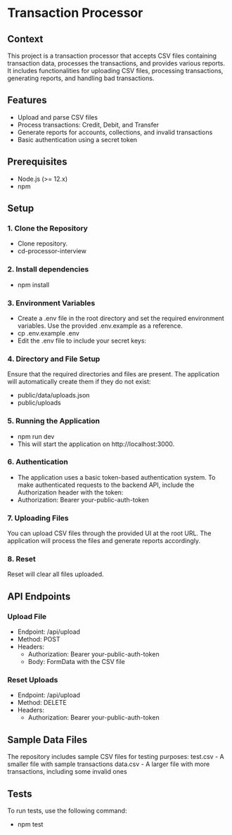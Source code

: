 # Transaction Processor

## Context

This project is a transaction processor that accepts CSV files containing transaction data, processes the transactions, and provides various reports. It includes functionalities for uploading CSV files, processing transactions, generating reports, and handling bad transactions.

## Features

- Upload and parse CSV files
- Process transactions: Credit, Debit, and Transfer
- Generate reports for accounts, collections, and invalid transactions
- Basic authentication using a secret token

## Prerequisites

- Node.js (>= 12.x)
- npm

## Setup

### 1. Clone the Repository

- Clone repository.
- cd-processor-interview

### 2. Install dependencies

- npm install

### 3. Environment Variables

- Create a .env file in the root directory and set the required environment variables. Use the provided .env.example as a reference.
- cp .env.example .env
- Edit the .env file to include your secret keys:

### 4. Directory and File Setup

Ensure that the required directories and files are present. The application will automatically create them if they do not exist:

- public/data/uploads.json
- public/uploads

### 5. Running the Application

- npm run dev
- This will start the application on http://localhost:3000.

### 6. Authentication

- The application uses a basic token-based authentication system. To make authenticated requests to the backend API, include the Authorization header with the token:
- Authorization: Bearer your-public-auth-token

### 7. Uploading Files

You can upload CSV files through the provided UI at the root URL. The application will process the files and generate reports accordingly.

### 8. Reset

Reset will clear all files uploaded.

## API Endpoints

### Upload File
  - Endpoint: /api/upload
  - Method: POST
  - Headers:
    - Authorization: Bearer your-public-auth-token
    - Body: FormData with the CSV file

### Reset Uploads
  - Endpoint: /api/upload
  - Method: DELETE
  - Headers:
    - Authorization: Bearer your-public-auth-token


## Sample Data Files

The repository includes sample CSV files for testing purposes:
test.csv - A smaller file with sample transactions
data.csv - A larger file with more transactions, including some invalid ones

## Tests

To run tests, use the following command:
- npm test